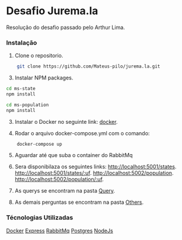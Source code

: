 # Desafio Jurema.la

Resolução do desafio passado pelo Arthur Lima.

### Instalação

1. Clone o repositorio.
```sh
    git clone https://github.com/Mateus-pilo/jurema.la.git
```
3. Instalar NPM packages.
```sh
cd ms-state
npm install

cd ms-population
npm install
```
3. Instalar o Docker no seguinte link:
[docker](https://www.docker.com/).

4. Rodar o arquivo docker-compose.yml com o comando:
```sh 
    docker-compose up
```
5. Aguardar até que suba o container do RabbitMq

6. Sera disponibilaza os seguintes links:
[http://localhost:5001/states](http://localhost:5001/states).
[http://localhost:5001/states/:uf](http://localhost:5001/states/:uf).
[http://localhost:5002/population](http://localhost:5002/population).
[http://localhost:5002/population/:uf](http://localhost:5002/population/:uf).

7. As querys se encontram na pasta [Query](https://github.com/Mateus-pilo/jurema.la/tree/master/querys).

8. As demais perguntas se encontram na pasta [Others](https://github.com/Mateus-pilo/jurema.la/tree/master/others).

### Técnologias Utilizadas
[Docker](https://www.docker.com/)
[Express](https://expressjs.com/pt-br/)
[RabbitMq](https://www.rabbitmq.com/)
[Postgres](https://www.postgresql.org/)
[NodeJs](https://nodejs.org/en/)

